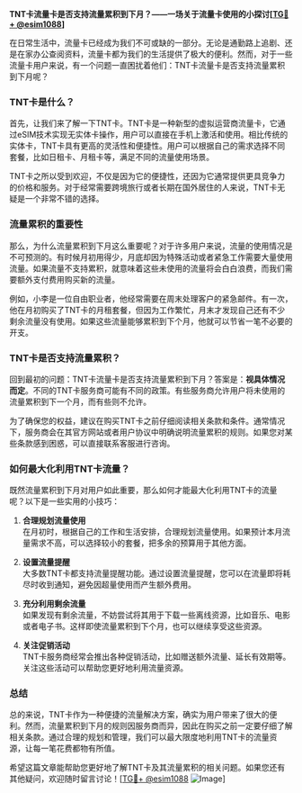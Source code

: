 **TNT卡流量卡是否支持流量累积到下月？——一场关于流量卡使用的小探讨[[TG💪+ @esim1088](https://t.me/s/esim1088)]**

在日常生活中，流量卡已经成为我们不可或缺的一部分。无论是通勤路上追剧、还是在家办公查阅资料，流量卡都为我们的生活提供了极大的便利。然而，对于一些流量卡用户来说，有一个问题一直困扰着他们：TNT卡流量卡是否支持流量累积到下月呢？

### TNT卡是什么？

首先，让我们来了解一下TNT卡。TNT卡是一种新型的虚拟运营商流量卡，它通过eSIM技术实现无实体卡操作，用户可以直接在手机上激活和使用。相比传统的实体卡，TNT卡具有更高的灵活性和便捷性。用户可以根据自己的需求选择不同套餐，比如日租卡、月租卡等，满足不同的流量使用场景。

TNT卡之所以受到欢迎，不仅是因为它的便捷性，还因为它通常提供更具竞争力的价格和服务。对于经常需要跨境旅行或者长期在国外居住的人来说，TNT卡无疑是一个非常不错的选择。

### 流量累积的重要性

那么，为什么流量累积到下月这么重要呢？对于许多用户来说，流量的使用情况是不可预测的。有时候月初用得少，月底却因为特殊活动或者紧急工作需要大量使用流量。如果流量不支持累积，就意味着这些未使用的流量将会白白浪费，而我们需要额外支付费用购买新的流量。

例如，小李是一位自由职业者，他经常需要在周末处理客户的紧急邮件。有一次，他在月初购买了TNT卡的月租套餐，但因为工作繁忙，月末才发现自己还有不少剩余流量没有使用。如果这些流量能够累积到下个月，他就可以节省一笔不必要的开支。

### TNT卡是否支持流量累积？

回到最初的问题：TNT卡流量卡是否支持流量累积到下月？答案是：**视具体情况而定**。不同的TNT卡服务商可能有不同的政策。有些服务商允许用户将未使用的流量累积到下一个月，而有些则不允许。

为了确保您的权益，建议在购买TNT卡之前仔细阅读相关条款和条件。通常情况下，服务商会在其官方网站或者用户协议中明确说明流量累积的规则。如果您对某些条款感到困惑，可以直接联系客服进行咨询。

### 如何最大化利用TNT卡流量？

既然流量累积到下月对用户如此重要，那么如何才能最大化利用TNT卡的流量呢？以下是一些实用的小技巧：

1. **合理规划流量使用**  
   在月初时，根据自己的工作和生活安排，合理规划流量使用。如果预计本月流量需求不高，可以选择较小的套餐，把多余的预算用于其他方面。

2. **设置流量提醒**  
   大多数TNT卡都支持流量提醒功能。通过设置流量提醒，您可以在流量即将耗尽时收到通知，避免因超量使用而产生额外费用。

3. **充分利用剩余流量**  
   如果发现有剩余流量，不妨尝试将其用于下载一些离线资源，比如音乐、电影或者电子书。这样即使流量累积到下个月，也可以继续享受这些资源。

4. **关注促销活动**  
   TNT卡服务商经常会推出各种促销活动，比如赠送额外流量、延长有效期等。关注这些活动可以帮助您更好地利用流量资源。

### 总结

总的来说，TNT卡作为一种便捷的流量解决方案，确实为用户带来了很大的便利。然而，流量累积到下月的规则因服务商而异，因此在购买之前一定要仔细了解相关条款。通过合理的规划和管理，我们可以最大限度地利用TNT卡的流量资源，让每一笔花费都物有所值。

希望这篇文章能帮助您更好地了解TNT卡及其流量累积的相关问题。如果您还有其他疑问，欢迎随时留言讨论！[[TG💪+ @esim1088](https://t.me/s/esim1088) ![Image](https://i.postimg.cc/4NQfJmqS/Snipaste-2025-05-13-00-14-12.png)]